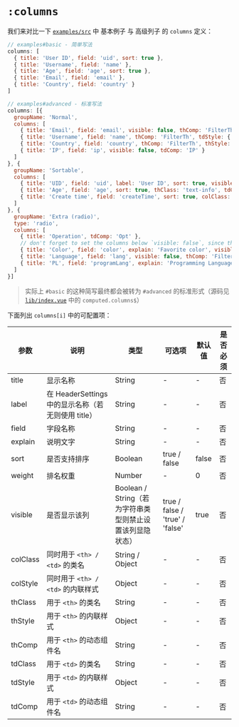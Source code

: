 # `:columns`

我们来对比一下 [`examples/src`](https://github.com/OneWayTech/vue2-datatable/blob/master/examples/src) 中 基本例子 与 高级列子 的 `columns` 定义：

```js
// examples#basic - 简单写法
columns: [
  { title: 'User ID', field: 'uid', sort: true },
  { title: 'Username', field: 'name' },
  { title: 'Age', field: 'age', sort: true },
  { title: 'Email', field: 'email' },
  { title: 'Country', field: 'country' }
]

// examples#advanced - 标准写法
columns: [{
  groupName: 'Normal',
  columns: [
    { title: 'Email', field: 'email', visible: false, thComp: 'FilterTh', tdComp: 'Email' },
    { title: 'Username', field: 'name', thComp: 'FilterTh', tdStyle: { fontStyle: 'italic' } },
    { title: 'Country', field: 'country', thComp: 'FilterTh', thStyle: { fontWeight: 'normal' } },
    { title: 'IP', field: 'ip', visible: false, tdComp: 'IP' }
  ]
}, {
  groupName: 'Sortable',
  columns: [
    { title: 'UID', field: 'uid', label: 'User ID', sort: true, visible: 'true', weight: 1 },
    { title: 'Age', field: 'age', sort: true, thClass: 'text-info', tdClass: 'text-success' },
    { title: 'Create time', field: 'createTime', sort: true, colClass: 'w-240', thComp: 'CreatetimeTh', tdComp: 'CreatetimeTd' }
  ]
}, {
  groupName: 'Extra (radio)',
  type: 'radio',
  columns: [
    { title: 'Operation', tdComp: 'Opt' },
    // don't forget to set the columns below `visible: false`, since the `type` is `radio`
    { title: 'Color', field: 'color', explain: 'Favorite color', visible: false, tdComp: 'Color' },
    { title: 'Language', field: 'lang', visible: false, thComp: 'FilterTh' },
    { title: 'PL', field: 'programLang', explain: 'Programming Language', visible: false, thComp: 'FilterTh' }
  ]
}]
```

> 实际上 `#basic` 的这种简写最终都会被转为 `#advanced` 的标准形式（源码见 [`lib/index.vue`](https://github.com/OneWayTech/vue2-datatable/blob/master/lib/index.vue) 中的 `computed.columns$`）

下面列出 `columns[i]` 中的可配置项：

| 参数 | 说明 | 类型 | 可选项 | 默认值 | 是否必须 |
|---------|--------------------------|----------------------------------------------------------|---------------------------------|--------|----------|
| title | 显示名称 | String | - | - | 否 |
| label | 在 HeaderSettings 中的显示名称（若无则使用 title） | String | - | - | 否 |
| field | 字段名称 | String | - | - | 否 |
| explain | 说明文字 | String | - | - | 否 |
| sort | 是否支持排序 | Boolean | true / false | false | 否 |
| weight | 排名权重 | Number | - | 0 | 否 |
| visible | 是否显示该列 | Boolean / String（若为字符串类型则禁止设置该列显隐状态） | true / false / 'true' / 'false' | true | 否 |
| colClass | 同时用于 `<th> / <td>` 的类名 | String / Object | - | - | 否 |
| colStyle | 同时用于 `<th> / <td>` 的内联样式 | Object | - | - | 否 |
| thClass | 用于 `<th>` 的类名 | String | - | - | 否 |
| thStyle | 用于 `<th>` 的内联样式 | Object | - | - | 否 |
| thComp | 用于 `<th>` 的动态组件名 | String | - | - | 否 |
| tdClass | 用于 `<td>` 的类名 | String | - | - | 否 |
| tdStyle | 用于 `<td>` 的内联样式 | Object | - | - | 否 |
| tdComp | 用于 `<td>` 的动态组件名 | String | - | - | 否 |
